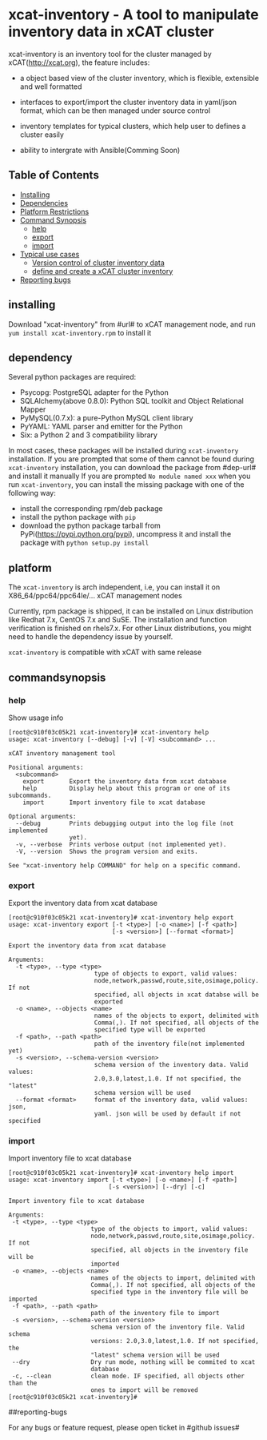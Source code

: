 # xcat-inventory - A tool to manipulate inventory data in xCAT cluster

xcat-inventory is an inventory tool for the cluster managed by xCAT(http://xcat.org), the feature includes:

- a object based view of the cluster inventory, which is flexible, extensible and well formatted

- interfaces to export/import the cluster inventory data in yaml/json format, which can be then managed under source control

- inventory templates for typical clusters, which help user to defines a cluster easily

- ability to intergrate with Ansible(Comming Soon)

## Table of Contents

- [Installing](#installing)
- [Dependencies](#dependency)
- [Platform Restrictions](#platform)
- [Command Synopsis](#commandsynopsis)
  - [help](#help)
  - [export](#export)
  - [import](#import)
- [Typical use cases](#usecase)
  - [Version control of cluster inventory data](#versioncontrol)
  - [define and create a xCAT cluster inventory](#definecluster)
- [Reporting bugs](#reporting-bugs)


## installing

Download "xcat-inventory" from #url# to xCAT management node, and run `yum install xcat-inventory.rpm` to install it

## dependency

Several python packages are required:

* Psycopg: PostgreSQL adapter for the Python
* SQLAlchemy(above 0.8.0): Python SQL toolkit and Object Relational Mapper
* PyMySQL(0.7.x): a pure-Python MySQL client library
* PyYAML: YAML parser and emitter for the Python
* Six: a Python 2 and 3 compatibility library

In most cases, these packages will be installed during `xcat-inventory` installation. 
If you are prompted that some of them cannot be found during `xcat-inventory` installation, you can download the package from #dep-url# and install it manually 
If you are prompted `No module named xxx` when you run `xcat-inventory`, you can install the missing package with one of the following way: 

* install the corresponding rpm/deb package
* install the python package with `pip`
* download the python package tarball from PyPi(https://pypi.python.org/pypi), uncompress it and install the package with `python setup.py install`

## platform

The `xcat-inventory` is arch independent, i.e, you can install it on X86_64/ppc64/ppc64le/... xCAT management nodes 

Currently, rpm package is shipped, it can be installed on Linux distribution like Redhat 7.x, CentOS 7.x and SuSE. The installation and function verification is finished on rhels7.x. For other Linux distributions, you might need to handle the dependency issue by yourself. 

`xcat-inventory` is compatible with xCAT with same release

## commandsynopsis

### help

Show usage info

```
[root@c910f03c05k21 xcat-inventory]# xcat-inventory help
usage: xcat-inventory [--debug] [-v] [-V] <subcommand> ...

xCAT inventory management tool

Positional arguments:
  <subcommand>
    export       Export the inventory data from xcat database
    help         Display help about this program or one of its subcommands.
    import       Import inventory file to xcat database

Optional arguments:
  --debug        Prints debugging output into the log file (not implemented
                 yet).
  -v, --verbose  Prints verbose output (not implemented yet).
  -V, --version  Shows the program version and exits.

See "xcat-inventory help COMMAND" for help on a specific command.
```

### export

Export the inventory data from xcat database 

```
[root@c910f03c05k21 xcat-inventory]# xcat-inventory help export
usage: xcat-inventory export [-t <type>] [-o <name>] [-f <path>]
                             [-s <version>] [--format <format>]

Export the inventory data from xcat database

Arguments:
  -t <type>, --type <type>
                        type of objects to export, valid values:
                        node,network,passwd,route,site,osimage,policy. If not
                        specified, all objects in xcat databse will be
                        exported
  -o <name>, --objects <name>
                        names of the objects to export, delimited with
                        Comma(,). If not specified, all objects of the
                        specified type will be exported
  -f <path>, --path <path>
                        path of the inventory file(not implemented yet)
  -s <version>, --schema-version <version>
                        schema version of the inventory data. Valid values:
                        2.0,3.0,latest,1.0. If not specified, the "latest"
                        schema version will be used
  --format <format>     format of the inventory data, valid values: json,
                        yaml. json will be used by default if not specified
 ```
 
 ### import

Import inventory file to xcat database
 
 ```                    
[root@c910f03c05k21 xcat-inventory]# xcat-inventory help import
usage: xcat-inventory import [-t <type>] [-o <name>] [-f <path>]
                             [-s <version>] [--dry] [-c]

Import inventory file to xcat database

Arguments:
  -t <type>, --type <type>
                        type of the objects to import, valid values:
                        node,network,passwd,route,site,osimage,policy. If not
                        specified, all objects in the inventory file will be
                        imported
  -o <name>, --objects <name>
                        names of the objects to import, delimited with
                        Comma(,). If not specified, all objects of the
                        specified type in the inventory file will be imported
  -f <path>, --path <path>
                        path of the inventory file to import
  -s <version>, --schema-version <version>
                        schema version of the inventory file. Valid schema
                        versions: 2.0,3.0,latest,1.0. If not specified, the
                        "latest" schema version will be used
  --dry                 Dry run mode, nothing will be commited to xcat
                        database
  -c, --clean           clean mode. IF specified, all objects other than the
                        ones to import will be removed
[root@c910f03c05k21 xcat-inventory]#
```




##reporting-bugs

For any bugs or feature request, please open ticket in #github issues#




